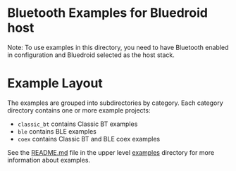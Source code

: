 # Bluetooth Examples for Bluedroid host

Note: To use examples in this directory, you need to have Bluetooth enabled in configuration and Bluedroid selected as the host stack.

# Example Layout

The examples are grouped into subdirectories by category. Each category directory contains one or more example projects:
* `classic_bt` contains Classic BT examples
* `ble` contains BLE examples
* `coex` contains Classic BT and BLE coex examples 

See the [README.md](../../README.md) file in the upper level [examples](../../) directory for more information about examples.

